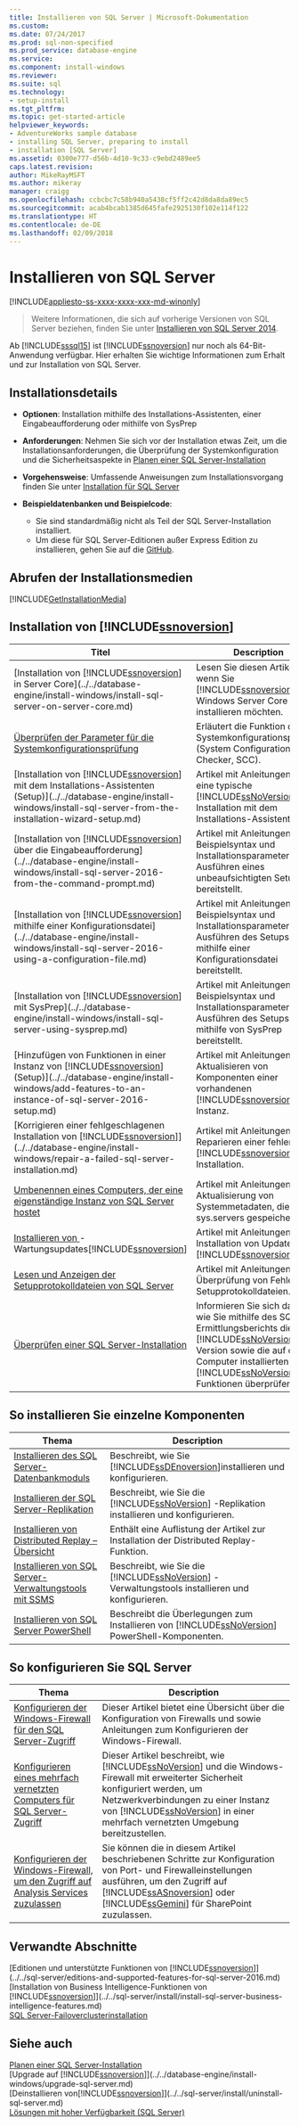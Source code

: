 ```yaml
---
title: Installieren von SQL Server | Microsoft-Dokumentation
ms.custom: 
ms.date: 07/24/2017
ms.prod: sql-non-specified
ms.prod_service: database-engine
ms.service: 
ms.component: install-windows
ms.reviewer: 
ms.suite: sql
ms.technology:
- setup-install
ms.tgt_pltfrm: 
ms.topic: get-started-article
helpviewer_keywords:
- AdventureWorks sample database
- installing SQL Server, preparing to install
- installation [SQL Server]
ms.assetid: 0300e777-d56b-4d10-9c33-c9ebd2489ee5
caps.latest.revision: 
author: MikeRayMSFT
ms.author: mikeray
manager: craigg
ms.openlocfilehash: ccbcbc7c58b940a5438cf5ff2c42d8da8da89ec5
ms.sourcegitcommit: acab4bcab1385d645fafe2925130f102e114f122
ms.translationtype: HT
ms.contentlocale: de-DE
ms.lasthandoff: 02/09/2018
---
```

# <a name="install-sql-server"></a>Installieren von SQL Server

[!INCLUDE[appliesto-ss-xxxx-xxxx-xxx-md-winonly](../../includes/appliesto-ss-xxxx-xxxx-xxx-md-winonly.md)]
 
 > Weitere Informationen, die sich auf vorherige Versionen von SQL Server beziehen, finden Sie unter [Installieren von SQL Server 2014](https://msdn.microsoft.com/library/bb500395(SQL.120).aspx).

 Ab [!INCLUDE[sssql15](../../includes/sssql15-md.md)] ist [!INCLUDE[ssnoversion](../../includes/ssnoversion-md.md)] nur noch als 64-Bit-Anwendung verfügbar. Hier erhalten Sie wichtige Informationen zum Erhalt und zur Installation von SQL Server.

## <a name="installation-details"></a>Installationsdetails
  
*  **Optionen**: Installation mithilfe des Installations-Assistenten, einer Eingabeaufforderung oder mithilfe von SysPrep
 
*  **Anforderungen**: Nehmen Sie sich vor der Installation etwas Zeit, um die Installationsanforderungen, die Überprüfung der Systemkonfiguration und die Sicherheitsaspekte in [Planen einer SQL Server-Installation](../../sql-server/install/planning-a-sql-server-installation.md) 

* **Vorgehensweise**: Umfassende Anweisungen zum Installationsvorgang finden Sie unter [Installation für SQL Server](../../database-engine/install-windows/installation-for-sql-server-2016.md)

* **Beispieldatenbanken und Beispielcode**: 
    * Sie sind standardmäßig nicht als Teil der SQL Server-Installation installiert. 
    * Um diese für SQL Server-Editionen außer Express Edition zu installieren, gehen Sie auf die [GitHub](http://github.com/Microsoft/sql-server-samples).
    

## <a name="get-the-installation-media"></a>Abrufen der Installationsmedien

[!INCLUDE[GetInstallationMedia](../../includes/getssmedia.md)]

## <a name="how-to-install-includessnoversionincludesssnoversion-mdmd"></a>Installation von [!INCLUDE[ssnoversion](../../includes/ssnoversion-md.md)]
 
|Titel|Description|  
|-----------|-----------------|  
|[Installation von [!INCLUDE[ssnoversion](../../includes/ssnoversion-md.md)] in Server Core](../../database-engine/install-windows/install-sql-server-on-server-core.md)|Lesen Sie diesen Artikel, wenn Sie [!INCLUDE[ssnoversion](../../includes/ssnoversion-md.md)] unter Windows Server Core installieren möchten.|  
|[Überprüfen der Parameter für die Systemkonfigurationsprüfung](../../database-engine/install-windows/check-parameters-for-the-system-configuration-checker.md)|Erläutert die Funktion der Systemkonfigurationsprüfung (System Configuration Checker, SCC).|  
|[Installation von [!INCLUDE[ssnoversion](../../includes/ssnoversion-md.md)] mit dem Installations-Assistenten (Setup)](../../database-engine/install-windows/install-sql-server-from-the-installation-wizard-setup.md)|Artikel mit Anleitungen für eine typische [!INCLUDE[ssNoVersion](../../includes/ssnoversion-md.md)]-Installation mit dem Installations-Assistenten.|  
|[Installation von [!INCLUDE[ssnoversion](../../includes/ssnoversion-md.md)] über die Eingabeaufforderung](../../database-engine/install-windows/install-sql-server-2016-from-the-command-prompt.md)|Artikel mit Anleitungen, der Beispielsyntax und Installationsparameter zum Ausführen eines unbeaufsichtigten Setups bereitstellt.|  
|[Installation von [!INCLUDE[ssnoversion](../../includes/ssnoversion-md.md)] mithilfe einer Konfigurationsdatei](../../database-engine/install-windows/install-sql-server-2016-using-a-configuration-file.md)|Artikel mit Anleitungen, der Beispielsyntax und Installationsparameter zum Ausführen des Setups mithilfe einer Konfigurationsdatei bereitstellt.|  
|[Installation von [!INCLUDE[ssnoversion](../../includes/ssnoversion-md.md)] mit SysPrep](../../database-engine/install-windows/install-sql-server-using-sysprep.md)|Artikel mit Anleitungen, der Beispielsyntax und Installationsparameter zum Ausführen des Setups mithilfe von SysPrep bereitstellt.|  
|[Hinzufügen von Funktionen in einer Instanz von [!INCLUDE[ssnoversion](../../includes/ssnoversion-md.md)] (Setup)](../../database-engine/install-windows/add-features-to-an-instance-of-sql-server-2016-setup.md)|Artikel mit Anleitungen zum Aktualisieren von Komponenten einer vorhandenen [!INCLUDE[ssnoversion](../../includes/ssnoversion-md.md)]-Instanz.|  
|[Korrigieren einer fehlgeschlagenen Installation von [!INCLUDE[ssnoversion](../../includes/ssnoversion-md.md)]](../../database-engine/install-windows/repair-a-failed-sql-server-installation.md)|Artikel mit Anleitungen zum Reparieren einer fehlerhaften [!INCLUDE[ssnoversion](../../includes/ssnoversion-md.md)]-Installation.|  
|[Umbenennen eines Computers, der eine eigenständige Instanz von SQL Server hostet](../../database-engine/install-windows/rename-a-computer-that-hosts-a-stand-alone-instance-of-sql-server.md)|Artikel mit Anleitungen zur Aktualisierung von Systemmetadaten, die in sys.servers gespeichert sind.|  
|[Installieren von ](../../database-engine/install-windows/install-sql-server-servicing-updates.md)-Wartungsupdates[!INCLUDE[ssnoversion](../../includes/ssnoversion-md.md)]|Artikel mit Anleitungen zur Installation von Updates für [!INCLUDE[ssnoversion](../../includes/ssnoversion-md.md)].|  
|[Lesen und Anzeigen der Setupprotokolldateien von SQL Server](../../database-engine/install-windows/view-and-read-sql-server-setup-log-files.md)|Artikel mit Anleitungen zur Überprüfung von Fehlern in Setupprotokolldateien.|  
|[Überprüfen einer SQL Server-Installation](../../database-engine/install-windows/validate-a-sql-server-installation.md)|Informieren Sie sich darüber, wie Sie mithilfe des SQL-Ermittlungsberichts die [!INCLUDE[ssNoVersion](../../includes/ssnoversion-md.md)] -Version sowie die auf dem Computer installierten [!INCLUDE[ssNoVersion](../../includes/ssnoversion-md.md)] -Funktionen überprüfen.|  
  
  
## <a name="how-to-install-individual-components"></a>So installieren Sie einzelne Komponenten  
  
|Thema|Description|  
|-----------|-----------------|  
|[Installieren des SQL Server-Datenbankmoduls](../../database-engine/install-windows/install-sql-server-database-engine.md)|Beschreibt, wie Sie [!INCLUDE[ssDEnoversion](../../includes/ssdenoversion-md.md)]installieren und konfigurieren.|  
|[Installieren der SQL Server-Replikation](../../database-engine/install-windows/install-sql-server-replication.md)|Beschreibt, wie Sie die [!INCLUDE[ssNoVersion](../../includes/ssnoversion-md.md)] -Replikation installieren und konfigurieren.|  
|[Installieren von Distributed Replay – Übersicht](../../tools/distributed-replay/install-distributed-replay-overview.md)|Enthält eine Auflistung der Artikel zur Installation der Distributed Replay-Funktion.|  
|[Installieren von SQL Server-Verwaltungstools mit SSMS](http://msdn.microsoft.com/library/af68d59a-a04d-4f23-9967-ad4ee2e63381)|Beschreibt, wie Sie die [!INCLUDE[ssNoVersion](../../includes/ssnoversion-md.md)] -Verwaltungstools installieren und konfigurieren.|  
|[Installieren von SQL Server PowerShell](../../database-engine/install-windows/install-sql-server-powershell.md)|Beschreibt die Überlegungen zum Installieren von [!INCLUDE[ssNoVersion](../../includes/ssnoversion-md.md)] PowerShell-Komponenten.|  
  

## <a name="how-to-configure-sql-server"></a>So konfigurieren Sie SQL Server  
  
|Thema|Description|  
|-----------|-----------------|  
|[Konfigurieren der Windows-Firewall für den SQL Server-Zugriff](../../sql-server/install/configure-the-windows-firewall-to-allow-sql-server-access.md)|Dieser Artikel bietet eine Übersicht über die Konfiguration von Firewalls und sowie Anleitungen zum Konfigurieren der Windows-Firewall.|  
|[Konfigurieren eines mehrfach vernetzten Computers für SQL Server-Zugriff](../../sql-server/install/configure-a-multi-homed-computer-for-sql-server-access.md)|Dieser Artikel beschreibt, wie [!INCLUDE[ssNoVersion](../../includes/ssnoversion-md.md)] und die Windows-Firewall mit erweiterter Sicherheit konfiguriert werden, um Netzwerkverbindungen zu einer Instanz von [!INCLUDE[ssNoVersion](../../includes/ssnoversion-md.md)] in einer mehrfach vernetzten Umgebung bereitzustellen.|  
|[Konfigurieren der Windows-Firewall, um den Zugriff auf Analysis Services zuzulassen](../../analysis-services/instances/configure-the-windows-firewall-to-allow-analysis-services-access.md)|Sie können die in diesem Artikel beschriebenen Schritte zur Konfiguration von Port- und Firewalleinstellungen ausführen, um den Zugriff auf [!INCLUDE[ssASnoversion](../../includes/ssasnoversion-md.md)] oder [!INCLUDE[ssGemini](../../includes/ssgemini-md.md)] für SharePoint zuzulassen.|  
  
## <a name="related-sections"></a>Verwandte Abschnitte  
[Editionen und unterstützte Funktionen von [!INCLUDE[ssnoversion](../../includes/ssnoversion-md.md)]](../../sql-server/editions-and-supported-features-for-sql-server-2016.md)  
[Installation von Business Intelligence-Funktionen von [!INCLUDE[ssnoversion](../../includes/ssnoversion-md.md)]](../../sql-server/install/install-sql-server-business-intelligence-features.md)  
  [SQL Server-Failoverclusterinstallation](../../sql-server/failover-clusters/install/sql-server-failover-cluster-installation.md)  
 
  
## <a name="see-also"></a>Siehe auch  

[Planen einer SQL Server-Installation](../../sql-server/install/planning-a-sql-server-installation.md)   
 [Upgrade auf [!INCLUDE[ssnoversion](../../includes/ssnoversion-md.md)]](../../database-engine/install-windows/upgrade-sql-server.md)   
 [Deinstallieren von[!INCLUDE[ssnoversion](../../includes/ssnoversion-md.md)]](../../sql-server/install/uninstall-sql-server.md)   
 [Lösungen mit hoher Verfügbarkeit &#40;SQL Server&#41;](../../sql-server/failover-clusters/high-availability-solutions-sql-server.md)  
  
  
